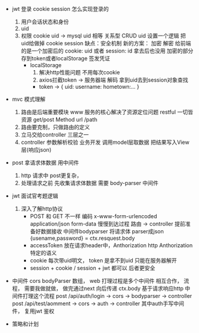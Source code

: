 - jwt
    登录
    cookie session 怎么实现登录的
    1. 用户会话状态和身份
    2. uid
    3. 权限
        cookie  uid  -> mysql uid  相等
        关系型
        CRUD uid
    设置一个逻辑 把uid给做掉 
    cookie session  缺点：安全机制 
    新的方案： 加密  解密
    给前端的是一个加密后的 cookie: uid 或者 session: id  拿去后也没用
    加密的部分存到token或者localStorage   签发凭证
        - localStorage 
            1. 解决http性能问题 不用每次cookie
            2. axios拦截token
    ->  服务器端 解码  拿到uid去到session对象查找 
            - token -> {
                uid:
                username:
                hometown:...
            }

- mvc 模式理解
    1. 路由是后端重要模块
        www 服务的核心解决了资源定位问题
        restful 一切皆资源
        get/post  Method  url  /path
    2. 路由要克制，只做路由的定义
    3. 立马交给controller 
        三层之一
    4. controller 参数解析校验 业务开发 
        调用model层取数据 把结果写入View层(响应json)
- post 拿请求体数据 用中间件
    1. http 请求中 post更复杂，
    2. 处理请求之前 先收集请求体数据
        需要 body-parser 中间件

- jwt 面试官考题逻辑
    1. 深入了解http协议
        - POST 和 GET 不一样  编码 x-www-form-urlencoded
            application/json form-data
        慢慢到达过程 路由 -> controller  提前准备好数据接收
        中间件bodyparser 将请求体 parser成json {usename,password} = ctx.resquest.body 
        - accessToken 放在请求header中，Anthorization 
            http Anthorization 特定的语义
        - cookie 每次带uid明文， token 是拿不到uid
            只能在服务器解开
        - session + cookie / session + jwt 都可以 后者更安全
    
- 中间件 
    cors bodyParser 数组， web 打理过程是多个中间件
    相互合作， 流程， 需要我做就做， 做完通过next
    向后传递 ctx.body
    基于请求响应http  中间件打理这个流程
    post /api/auth/login  ->  cors -> bodyparser -> controller
    post /api/test/aomment -> cors -> auth -> controller 
    其中auth手写中间件， 复用jwt 鉴权 

        

- 策略和计划
